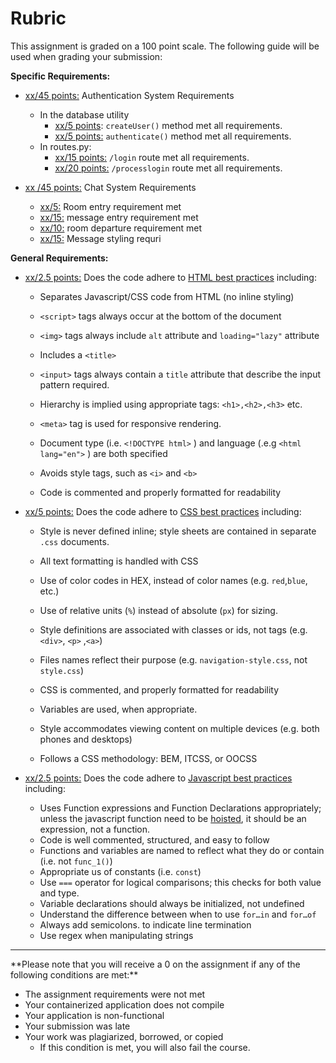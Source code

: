 # Rubric 

This assignment is graded on a 100 point scale. The following guide will be used when grading your submission: 



**Specific Requirements:**

* <u> xx/45 points:</u>  Authentication System Requirements 

  * In the database utility
    * <u>xx/5 points</u>:  `createUser()` method met all requirements.
    * <u>xx/5 points:</u>   `authenticate()` method met all requirements.
  * In routes.py:
    * <u>xx/15 points:</u> `/login` route met all requirements. 
    * <u>xx/20 points:</u>  `/processlogin` route met all requirements. 

* <u>xx /45 points:</u>  Chat System Requirements

  * <u>xx/5:</u> Room entry requirement met
  * <u>xx/15:</u> message entry requirement met
  * <u>xx/10:</u> room departure requirement met
  * <u>xx/15:</u> Message styling requri

  

**General Requirements:**

* <u>xx/2.5 points:</u> Does the code adhere to <u>HTML best practices</u> including:

  * Separates Javascript/CSS code from HTML (no inline styling)

  * `<script>` tags always occur at the bottom of the document

  * `<img>` tags always include `alt` attribute and `loading="lazy"` attribute

  * Includes a `<title>` 

  * `<input>` tags always contain a `title` attribute that describe the input pattern required.

  * Hierarchy is implied using appropriate tags: `<h1>,<h2>,<h3>` etc.

  * `<meta>` tag is used for responsive rendering.

  * Document type (i.e. `<!DOCTYPE html>` ) and language (.e.g `<html lang="en">` ) are both specified 

  * Avoids style tags, such as `<i>` and `<b>`

  * Code is commented and properly formatted for readability

    

* <u>xx/5 points:</u> Does the code adhere to <u>CSS best practices</u> including:

  * Style is never defined inline; style sheets are contained in separate `.css` documents.

  * All text formatting is handled with CSS

  * Use of color codes in HEX, instead of color names (e.g. `red`,`blue`, etc.)

  * Use of relative units (`%`) instead of absolute (`px`) for sizing.

  * Style definitions are associated with classes or ids, not tags (e.g. `<div>`, `<p>` ,`<a>`)

  * Files names reflect their purpose (e.g. `navigation-style.css`, not `style.css`)

  * CSS is commented, and properly formatted for readability

  * Variables are used, when appropriate.

  * Style accommodates viewing content on multiple devices (e.g. both phones and desktops)

  * Follows a CSS methodology: BEM, ITCSS, or OOCSS

    

* <u>xx/2.5 points:</u> Does the code adhere to <u>Javascript best practices</u> including: 

  * Uses Function expressions and Function Declarations appropriately; unless the javascript function need to be [hoisted](https://developer.mozilla.org/en-US/docs/Glossary/Hoisting), it should be an expression, not a function.
  * Code is well commented, structured, and easy to follow
  * Functions and variables are named to reflect what they do or contain (i.e. not `func_1()`)
  * Appropriate us of constants (i.e. `const`) 
  * Use `===` operator for logical comparisons; this checks for both value and type.
  * Variable declarations should always be initialized, not undefined
  * Understand the difference between when to use `for…in` and `for…of`
  * Always add semicolons. to indicate line termination
  * Use regex when manipulating strings



<hr>
**Please note that you will receive a 0 on the assignment if any of the following conditions are met:**



* The assignment requirements were not met
* Your containerized application does not compile
* Your application is non-functional
* Your submission was late
* Your work was plagiarized, borrowed, or copied
  * If this condition is met, you will also fail the course.
